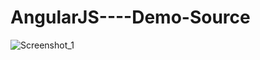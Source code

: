 # AngularJS----Demo-Source
![Screenshot_1](https://user-images.githubusercontent.com/95657084/219782344-741babd1-010a-4acb-bf26-6d2e403023db.png)
